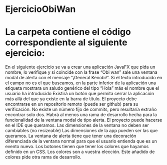 # EjercicioObiWan

# La carpeta contiene el código correspondiente al siguiente ejercicio:

En el siguiente ejercicio se va a crear una aplicación JavaFX que pida un nombre, lo verifique y si
coincide con la frase “Obi wan” sale una ventana modal de alerta con el mensaje “¡General
Kenobi!”.
Si el texto introducido en el campo no es el que buscamos, en la parte inferior de la aplicación una
etiqueta mostrara un saludo genérico del tipo “Hola” más el nombre que el usuario ha introducido
Existirá un botón que permita cerrar la aplicación más allá del que ya existe en la barra de título.
El proyecto debe encontrarse en un repositorio remoto (puede ser github) para su verificación.
No existe un número fíjo de commits, pero resultaría extraño encontrar solo dos.
Habrá al menos una rama de desarrollo hecha para la funcionalidad de la ventana modal de tipo
alerta.
El proyecto puede hacerse en el IDE que queramos.
Las dimensiones de la ventana no deben ser cambiables (no resizeable)
Las dimensiones de la app pueden ser las que queramos.
La ventana de alerta tiene que tener una decoración diferenciada de la ventana normal para que el
usuario entienda que es un evento nuevo.
Los botones tienen que tener los colores que hayamos definido en un CSS. Los colores son a
vuestra elección. Este añadido de colores pide otra rama de desarrollo.
